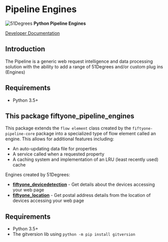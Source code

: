 # Pipeline Engines

![51Degrees](https://51degrees.com/DesktopModules/FiftyOne/Distributor/Logo.ashx?utm_source=github&utm_medium=repository&utm_content=readme_main&utm_campaign=python-open-source "Data rewards the curious") **Python Pipeline Engines**

[Developer Documentation](https://51degrees.com/pipeline-python/index.html?utm_source=github&utm_medium=repository&utm_content=readme_main&utm_campaign=python-open-source "Developer Documentation")

## Introduction

The Pipeline is a generic web request intelligence and data processing solution with the ability to add a range of 51Degrees and/or custom plug ins (Engines) 

## Requirements

* Python 3.5+

## This package fiftyone_pipeline_engines

This package extends the `flow element` class created by the `fiftyone-pipeline-core` package into a specialized type of flow element called an engine. This allows for additional features including:

* An auto-updating data file for properties
* A service called when a requested property
* A caching system and implementation of an LRU (least recently used) cache

Engines created by 51Degrees:

- [**fiftyone_devicedetection**](https://pypi.org/project/fiftyone-devicedetection/) - Get details about the devices accessing your web page
- [**fiftyone_location**](https://pypi.org/project/fiftyone-location/) - Get postal address details from the location of devices accessing your web page

## Requirements 

* Python 3.5+
* The gitversion lib using `python -m pip install gitversion`

